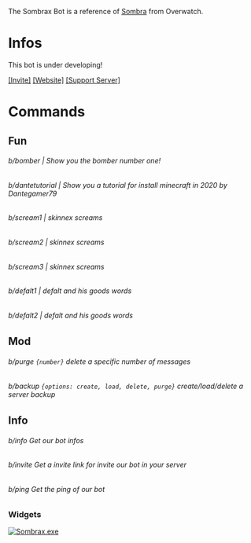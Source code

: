 The Sombrax Bot is a reference of [Sombra][sombra_link] from Overwatch.

# Infos

This bot is under developing!

[[Invite]][invite_link]
[[Website]][website_link]
[[Support Server]][support_link]


# Commands

## Fun
###### b/bomber | Show you the bomber number one!
###### b/dantetutorial | Show you a tutorial for install minecraft in 2020 by Dantegamer79
###### b/scream1 | skinnex screams
###### b/scream2 | skinnex screams
###### b/scream3 | skinnex screams
###### b/defalt1 | defalt and his goods words
###### b/defalt2 | defalt and his goods words

## Mod
###### b/purge `{number}` delete a specific number of messages
###### b/backup `{options: create, load, delete, purge}` create/load/delete a server backup

## Info
###### b/info Get our bot infos
###### b/invite Get a invite link for invite our bot in your server
###### b/ping Get the ping of our bot

### Widgets
<a href="https://discord.boats/bot/776584170112811029" >
  <img src="https://discord.boats/api/widget/776584170112811029" alt="Sombrax.exe" />
</a>

[invite_link]: https://discord.com/oauth2/authorize?client_id=776584170112811029&permissions=2147483647&redirect_uri=https://the-6-divisions.tk/&response_type=code&scope=bot
[website_link]:  https://the-6-divisions.tk/
[support_link]: https://discord.gg/dcn7J2X
[sombra_link]: https://playoverwatch.com/en-us/heroes/sombra/

